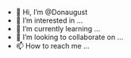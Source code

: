 - 👋 Hi, I’m @Donaugust
- 👀 I’m interested in ...
- 🌱 I’m currently learning ...
- 💞️ I’m looking to collaborate on ...
- 📫 How to reach me ...

<!---
Donaugust/Donaugust is a ✨ special ✨ repository because its `README.md` (this file) appears on your GitHub profile.
You can click the Preview link to take a look at your changes.
--->
